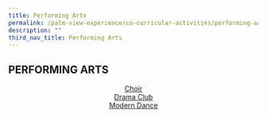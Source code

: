 ```yaml
---
title: Performing Arts
permalink: /palm-view-experience/co-curricular-activities/performing-arts/
description: ""
third_nav_title: Performing Arts
---
```

## PERFORMING ARTS

<p align="center">
	<a href="/palm-view-experience/co-curricular-activities/performing-arts/choir">Choir</a>
	<br>
	<a href="/palm-view-experience/co-curricular-activities/performing-arts/drama">	Drama Club</a>
	<br>
	<a href="/palm-view-experience/co-curricular-activities/performing-arts/modern">Modern Dance</a>
</p>
